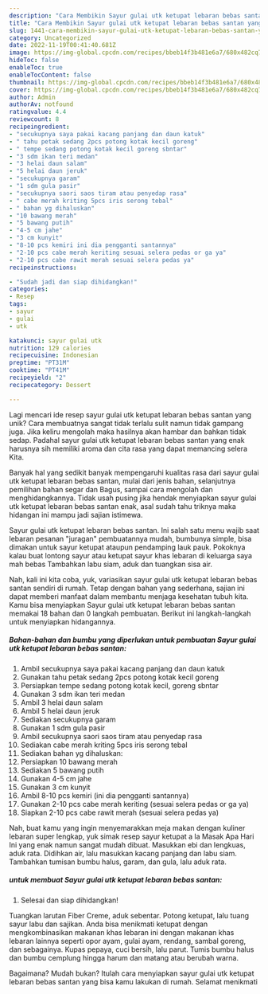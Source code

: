 ```yaml
---
description: "Cara Membikin Sayur gulai utk ketupat lebaran bebas santan yang Lezat"
title: "Cara Membikin Sayur gulai utk ketupat lebaran bebas santan yang Lezat"
slug: 1441-cara-membikin-sayur-gulai-utk-ketupat-lebaran-bebas-santan-yang-lezat
category: Uncategorized
date: 2022-11-19T00:41:40.681Z
image: https://img-global.cpcdn.com/recipes/bbeb14f3b481e6a7/680x482cq70/sayur-gulai-utk-ketupat-lebaran-bebas-santan-foto-resep-utama.jpg
hideToc: false
enableToc: true
enableTocContent: false
thumbnail: https://img-global.cpcdn.com/recipes/bbeb14f3b481e6a7/680x482cq70/sayur-gulai-utk-ketupat-lebaran-bebas-santan-foto-resep-utama.jpg
cover: https://img-global.cpcdn.com/recipes/bbeb14f3b481e6a7/680x482cq70/sayur-gulai-utk-ketupat-lebaran-bebas-santan-foto-resep-utama.jpg
author: Admin
authorAv: notfound
ratingvalue: 4.4
reviewcount: 8
recipeingredient:
- "secukupnya saya pakai kacang panjang dan daun katuk"
- " tahu petak sedang 2pcs potong kotak kecil goreng"
- " tempe sedang potong kotak kecil goreng sbntar"
- "3 sdm ikan teri medan"
- "3 helai daun salam"
- "5 helai daun jeruk"
- "secukupnya garam"
- "1 sdm gula pasir"
- "secukupnya saori saos tiram atau penyedap rasa"
- " cabe merah kriting 5pcs iris serong tebal"
- " bahan yg dihaluskan"
- "10 bawang merah"
- "5 bawang putih"
- "4-5 cm jahe"
- "3 cm kunyit"
- "8-10 pcs kemiri ini dia pengganti santannya"
- "2-10 pcs cabe merah keriting sesuai selera pedas or ga ya"
- "2-10 pcs cabe rawit merah sesuai selera pedas ya"
recipeinstructions:

- "Sudah jadi dan siap dihidangkan!"
categories:
- Resep
tags:
- sayur
- gulai
- utk

katakunci: sayur gulai utk 
nutrition: 129 calories
recipecuisine: Indonesian
preptime: "PT31M"
cooktime: "PT41M"
recipeyield: "2"
recipecategory: Dessert

---
```





Lagi mencari ide resep sayur gulai utk ketupat lebaran bebas santan yang unik? Cara membuatnya sangat tidak terlalu sulit namun tidak gampang juga. Jika keliru mengolah maka hasilnya akan hambar dan bahkan tidak sedap. Padahal sayur gulai utk ketupat lebaran bebas santan yang enak harusnya sih memiliki aroma dan cita rasa yang dapat memancing selera Kita.





Banyak hal yang sedikit banyak mempengaruhi kualitas rasa dari sayur gulai utk ketupat lebaran bebas santan, mulai dari jenis bahan, selanjutnya pemilihan bahan segar dan Bagus, sampai cara mengolah dan menghidangkannya. Tidak usah pusing jika hendak menyiapkan sayur gulai utk ketupat lebaran bebas santan enak,      asal sudah tahu triknya maka hidangan ini mampu jadi sajian istimewa.














Sayur gulai utk ketupat lebaran bebas santan. Ini salah satu menu wajib saat lebaran pesanan &#34;juragan&#34; pembuatannya mudah, bumbunya simple, bisa dimakan untuk sayur ketupat ataupun pendamping lauk pauk. Pokoknya kalau buat lontong sayur atau ketupat sayur khas lebaran di keluarga saya mah bebas Tambahkan labu siam, aduk dan tuangkan sisa air.






Nah, kali ini kita coba, yuk, variasikan sayur gulai utk ketupat lebaran bebas santan sendiri di rumah. Tetap dengan bahan yang sederhana, sajian ini dapat memberi manfaat dalam membantu menjaga kesehatan tubuh kita. Kamu bisa menyiapkan Sayur gulai utk ketupat lebaran bebas santan memakai 18 bahan dan 0 langkah pembuatan. Berikut ini langkah-langkah untuk menyiapkan hidangannya.

<!--inarticleads1-->

##### Bahan-bahan dan bumbu yang diperlukan untuk pembuatan Sayur gulai utk ketupat lebaran bebas santan:

1. Ambil secukupnya saya pakai kacang panjang dan daun katuk
1. Gunakan  tahu petak sedang 2pcs potong kotak kecil goreng
1. Persiapkan  tempe sedang potong kotak kecil, goreng sbntar
1. Gunakan 3 sdm ikan teri medan
1. Ambil 3 helai daun salam
1. Ambil 5 helai daun jeruk
1. Sediakan secukupnya garam
1. Gunakan 1 sdm gula pasir
1. Ambil secukupnya saori saos tiram atau penyedap rasa
1. Sediakan  cabe merah kriting 5pcs iris serong tebal
1. Sediakan  bahan yg dihaluskan:
1. Persiapkan 10 bawang merah
1. Sediakan 5 bawang putih
1. Gunakan 4-5 cm jahe
1. Gunakan 3 cm kunyit
1. Ambil 8-10 pcs kemiri (ini dia pengganti santannya)
1. Gunakan 2-10 pcs cabe merah keriting (sesuai selera pedas or ga ya)
1. Siapkan 2-10 pcs cabe rawit merah (sesuai selera pedas ya)


Nah, buat kamu yang ingin menyemarakkan meja makan dengan kuliner lebaran super lengkap, yuk simak resep sayur ketupat a la Masak Apa Hari Ini yang enak namun sangat mudah dibuat. Masukkan ebi dan lengkuas, aduk rata. Didihkan air, lalu masukkan kacang panjang dan labu siam. Tambahkan tumisan bumbu halus, garam, dan gula, lalu aduk rata. 

<!--inarticleads2-->

#####  untuk membuat Sayur gulai utk ketupat lebaran bebas santan:


1. Selesai dan siap dihidangkan!

Tuangkan larutan Fiber Creme, aduk sebentar. Potong ketupat, lalu tuang sayur labu dan sajikan. Anda bisa menikmati ketupat dengan mengkombinasikan makanan khas lebaran ini dengan makanan khas lebaran lainnya seperti opor ayam, gulai ayam, rendang, sambal goreng, dan sebagainya. Kupas pepaya, cuci bersih, lalu parut. Tumis bumbu halus dan bumbu cemplung hingga harum dan matang atau berubah warna. 

Bagaimana? Mudah bukan? Itulah cara menyiapkan sayur gulai utk ketupat lebaran bebas santan yang bisa kamu lakukan di rumah. Selamat menikmati
